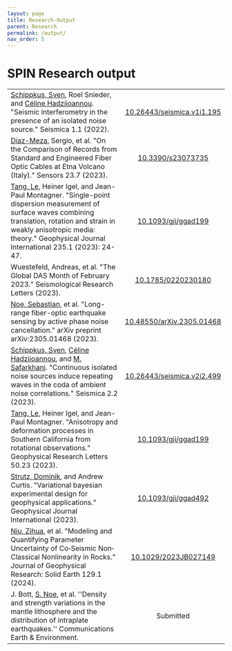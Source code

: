```yaml
---
layout: page
title: Research-Output 
parent: Research
permalink: /output/
nav_order: 5
---
```


# SPIN Research output

<table style="width:auto;">
  <colgroup>
    <col style="width:80%;"> <!-- Adjust the width of the first column -->
    <col style="width:20%;"> <!-- Adjust the width of the second column -->
  </colgroup>
  <tr>
    <td><a href="https://www.geo.uni-hamburg.de/en/geophysik/personen/schippkus-sven.html">Schippkus, Sven</a>, Roel Snieder, and <a href="https://www.geo.uni-hamburg.de/en/geophysik/personen/hadziioannou-celine.html">Céline Hadziioannou</a>. "Seismic interferometry in the presence of an isolated noise source." Seismica 1.1 (2022).</td>
    <td align="center"><a href="https://seismica.library.mcgill.ca/article/view/195/286">10.26443/seismica.v1i1.195</a></td>
  </tr>
  <tr>
    <td><a href="https://spin-itn.eu/candidates/ESR4_4">Diaz-Meza</a>, Sergio, et al. "On the Comparison of Records from Standard and Engineered Fiber Optic Cables at Etna Volcano (Italy)." Sensors 23.7 (2023).</td>
    <td align="center"><a href="https://www.mdpi.com/1424-8220/23/7/3735">10.3390/s23073735</a></td>
  </tr>
  <tr>
    <td><a href="https://spin-itn.eu/candidates/ESR1_1">Tang, Le</a>, Heiner Igel, and Jean-Paul Montagner. "Single-point dispersion measurement of surface waves combining translation, rotation and strain in weakly anisotropic media: theory." Geophysical Journal International 235.1 (2023): 24-47.</td>
    <td align="center"><a href="https://doi.org/10.1093/gji/ggad199">10.1093/gji/ggad199</a></td>
  </tr>
  <tr>
    <td>Wuestefeld, Andreas, et al. "The Global DAS Month of February 2023." Seismological Research Letters (2023).</td>
    <td align="center"><a href="https://pubs.geoscienceworld.org/ssa/srl/article/doi/10.1785/0220230180/629787/The-Global-DAS-Month-of-February-2023">10.1785/0220230180</a></td>
  </tr>
  <tr>
    <td><a href="https://spin-itn.eu/candidates/ESR1_2">Noe, Sebastian</a>, et al. "Long-range fiber-optic earthquake sensing by active phase noise cancellation." arXiv preprint arXiv:2305.01468 (2023).</td>
    <td align="center"><a href="https://www.nature.com/articles/s41598-023-41161-x">10.48550/arXiv.2305.01468</a></td>
  </tr>
  <tr>
    <td><a href="https://www.geo.uni-hamburg.de/en/geophysik/personen/schippkus-sven.html">Schippkus, Sven</a>, <a href="https://www.geo.uni-hamburg.de/en/geophysik/personen/hadziioannou-celine.html">Céline Hadziioannou</a>, and <a href="https://spin-itn.eu/candidates/ESR3_4">M. Safarkhani</a>. "Continuous isolated noise sources induce repeating waves in the coda of ambient noise correlations." Seismica 2.2 (2023).</td>
    <td align="center"><a href="https://seismica.library.mcgill.ca/article/view/499/1174">10.26443/seismica.v2i2.499</a></td>
  </tr>
  <tr>
    <td><a href="https://spin-itn.eu/candidates/ESR1_1">Tang, Le</a>, Heiner Igel, and Jean-Paul Montagner. "Anisotropy and deformation processes in Southern California from rotational observations." Geophysical Research Letters 50.23 (2023).</td>
    <td align="center"><a href="https://agupubs.onlinelibrary.wiley.com/doi/epdf/10.1029/2023GL105970">10.1093/gji/ggad199</a></td>
  </tr>
  <tr>
    <td><a href="https://spin-itn.eu/candidates/ESR3_1">Strutz, Dominik</a>, and Andrew Curtis. "Variational bayesian experimental design for geophysical applications." Geophysical Journal International (2023).</td>
    <td align="center"><a href="https://doi.org/10.1093/gji/ggad492">10.1093/gji/ggad492</a></td>
  </tr>
  <tr>
    <td><a href="https://spin-itn.eu/candidates/ESR3_2">Niu, Zihua</a>, et al. "Modeling and Quantifying Parameter Uncertainty of Co‐Seismic Non‐Classical Nonlinearity in Rocks." Journal of Geophysical Research: Solid Earth 129.1 (2024).</td>
    <td align="center"><a href="https://agupubs.onlinelibrary.wiley.com/doi/epdf/10.1029/2023JB027149">10.1029/2023JB027149</a></td>
  </tr>
  <tr>
    <td>J. Bott, <a href="https://spin-itn.eu/candidates/ESR1_2">S. Noe</a>, et al. ''Density and strength variations in the mantle lithosphere and the distribution of intraplate earthquakes.'' Communications Earth & Environment.</td>
    <td align="center">Submitted</td>
  </tr>
</table>
